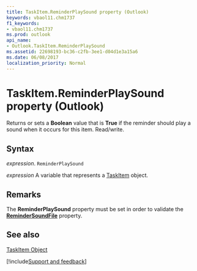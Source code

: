```yaml
---
title: TaskItem.ReminderPlaySound property (Outlook)
keywords: vbaol11.chm1737
f1_keywords:
- vbaol11.chm1737
ms.prod: outlook
api_name:
- Outlook.TaskItem.ReminderPlaySound
ms.assetid: 22698193-bc36-c2fb-3ee1-d04d1e3a15a6
ms.date: 06/08/2017
localization_priority: Normal
---
```



# TaskItem.ReminderPlaySound property (Outlook)

Returns or sets a  **Boolean** value that is **True** if the reminder should play a sound when it occurs for this item. Read/write.


## Syntax

_expression_. `ReminderPlaySound`

_expression_ A variable that represents a [TaskItem](Outlook.TaskItem.md) object.


## Remarks

The  **ReminderPlaySound** property must be set in order to validate the **[ReminderSoundFile](Outlook.TaskItem.ReminderSoundFile.md)** property.


## See also


[TaskItem Object](Outlook.TaskItem.md)

[!include[Support and feedback](~/includes/feedback-boilerplate.md)]